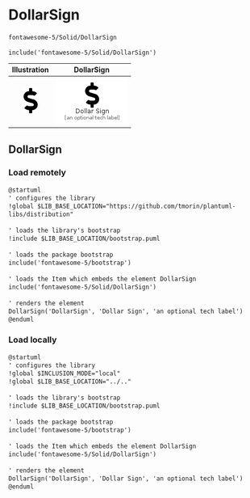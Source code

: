 # DollarSign


```text
fontawesome-5/Solid/DollarSign
```

```text
include('fontawesome-5/Solid/DollarSign')
```



| Illustration | DollarSign |
| :---: | :---: |
| ![illustration for Illustration](../../fontawesome-5/Solid/DollarSign.png) | ![illustration for DollarSign](../../fontawesome-5/Solid/DollarSign.Local.png) |




## DollarSign

### Load remotely
```plantuml
@startuml
' configures the library
!global $LIB_BASE_LOCATION="https://github.com/tmorin/plantuml-libs/distribution"

' loads the library's bootstrap
!include $LIB_BASE_LOCATION/bootstrap.puml

' loads the package bootstrap
include('fontawesome-5/bootstrap')

' loads the Item which embeds the element DollarSign
include('fontawesome-5/Solid/DollarSign')

' renders the element
DollarSign('DollarSign', 'Dollar Sign', 'an optional tech label')
@enduml
```

### Load locally
```plantuml
@startuml
' configures the library
!global $INCLUSION_MODE="local"
!global $LIB_BASE_LOCATION="../.."

' loads the library's bootstrap
!include $LIB_BASE_LOCATION/bootstrap.puml

' loads the package bootstrap
include('fontawesome-5/bootstrap')

' loads the Item which embeds the element DollarSign
include('fontawesome-5/Solid/DollarSign')

' renders the element
DollarSign('DollarSign', 'Dollar Sign', 'an optional tech label')
@enduml
```

